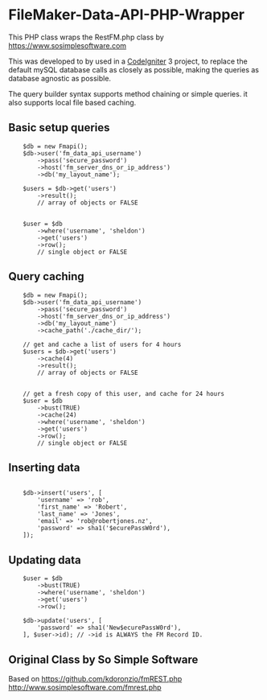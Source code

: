 #  FileMaker-Data-API-PHP-Wrapper

This PHP class wraps the RestFM.php class by https://www.sosimplesoftware.com

This was developed to by used in a [CodeIgniter](https://codeigniter.com/) 3 project, to replace the default mySQL database calls as closely as possible, making the queries as database agnostic as possible.

The query builder syntax supports method chaining or simple queries.
it also supports local file based caching.

## Basic setup queries
```
	$db = new Fmapi();
	$db->user('fm_data_api_username')
		->pass('secure_password')
		->host('fm_server_dns_or_ip_address')
		->db('my_layout_name');

	$users = $db->get('users')
		->result();
		// array of objects or FALSE


	$user = $db
		->where('username', 'sheldon')
		->get('users')
		->row();
		// single object or FALSE
```



## Query caching
```
	$db = new Fmapi();
	$db->user('fm_data_api_username')
		->pass('secure_password')
		->host('fm_server_dns_or_ip_address')
		->db('my_layout_name')
		->cache_path('./cache_dir/');

	// get and cache a list of users for 4 hours
	$users = $db->get('users')
		->cache(4)
		->result();
		// array of objects or FALSE


	// get a fresh copy of this user, and cache for 24 hours
	$user = $db
		->bust(TRUE)
		->cache(24)
		->where('username', 'sheldon')
		->get('users')
		->row();
		// single object or FALSE
```


## Inserting data
```

	$db->insert('users', [
		'username' => 'rob',
		'first_name' => 'Robert',
		'last_name' => 'Jones',
		'email' => 'rob@robertjones.nz',
		'password' => sha1('$ecurePassW0rd'),
	]);

```

## Updating data
```
	$user = $db
		->bust(TRUE)
		->where('username', 'sheldon')
		->get('users')
		->row();

	$db->update('users', [
		'password' => sha1('New$ecurePassW0rd'),
	], $user->id); // ->id is ALWAYS the FM Record ID.

```



##  Original Class by So Simple Software

Based on
https://github.com/kdoronzio/fmREST.php
http://www.sosimplesoftware.com/fmrest.php